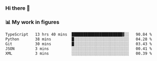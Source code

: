 ### Hi there 👋

### 📊 My work in figures

<!--START_SECTION:waka-->

```txt
TypeScript   13 hrs 40 mins  ██████████████████████▓░░   90.84 %
Python       38 mins         █░░░░░░░░░░░░░░░░░░░░░░░░   04.28 %
Git          30 mins         █░░░░░░░░░░░░░░░░░░░░░░░░   03.43 %
JSON         3 mins          ░░░░░░░░░░░░░░░░░░░░░░░░░   00.41 %
XML          3 mins          ░░░░░░░░░░░░░░░░░░░░░░░░░   00.39 %
```

<!--END_SECTION:waka-->
